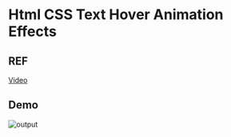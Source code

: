 # Html CSS Text Hover Animation Effects


## REF
[Video](https://www.youtube.com/watch?v=9PfLzrTShPA&ab_channel=OnlineTutorials)

## Demo
![output](https://github.com/gamalahmed3265/mini-Frontend-Projects/assets/75225936/107816fe-0ab9-4477-8084-fe2fb94b9731)
